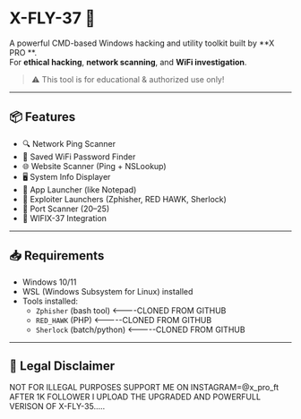 # X-FLY-37 🔧

A powerful CMD-based Windows hacking and utility toolkit built by **X PRO **.  
For **ethical hacking**, **network scanning**, and **WiFi investigation**.

> ⚠️ This tool is for educational & authorized use only!

---

## 📦 Features

- 🔍 Network Ping Scanner
- 🔐 Saved WiFi Password Finder
- 🌐 Website Scanner (Ping + NSLookup)
- 🖥️ System Info Displayer
- 📁 App Launcher (like Notepad)
- 🚨 Exploiter Launchers (Zphisher, RED HAWK, Sherlock)
- 🔎 Port Scanner (20–25)
- 📡 WIFIX-37 Integration

---

## 📥 Requirements

- Windows 10/11
- WSL (Windows Subsystem for Linux) installed
- Tools installed:
  - `Zphisher` (bash tool) <----CLONED FROM GITHUB
  - `RED_HAWK` (PHP)      <-----CLONED FROM GITHUB
  - `Sherlock` (batch/python) <-----CLONED FROM GITHUB

---

## 🔐 Legal Disclaimer
NOT FOR ILLEGAL PURPOSES
SUPPORT ME ON INSTAGRAM=@x_pro_ft
AFTER 1K FOLLOWER I UPLOAD THE UPGRADED AND POWERFULL VERISON OF X-FLY-35.....
